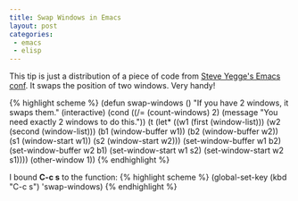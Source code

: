 ```yaml
---
title: Swap Windows in Emacs
layout: post
categories:
 - emacs
 - elisp
---
```


This tip is just a distribution of a piece of code from
[Steve Yegge's Emacs conf](http://sites.google.com/site/steveyegge2/my-dot-emacs-file).
It swaps the position of two windows. Very handy!

{% highlight scheme %}
(defun swap-windows ()
  "If you have 2 windows, it swaps them."
  (interactive)
  (cond ((/= (count-windows) 2)
         (message "You need exactly 2 windows to do this."))
        (t
         (let* ((w1 (first (window-list)))
                (w2 (second (window-list)))
                (b1 (window-buffer w1))
                (b2 (window-buffer w2))
                (s1 (window-start w1))
                (s2 (window-start w2)))
           (set-window-buffer w1 b2)
           (set-window-buffer w2 b1)
           (set-window-start w1 s2)
           (set-window-start w2 s1))))
  (other-window 1))
{% endhighlight %}

I bound **C-c s** to the function:
{% highlight scheme %}
(global-set-key (kbd "C-c s") 'swap-windows)
{% endhighlight %}
